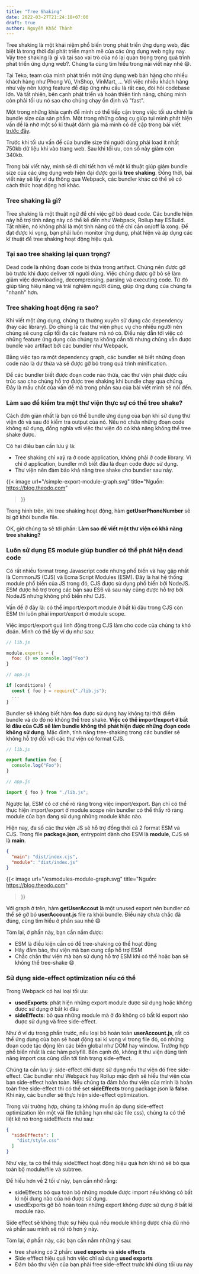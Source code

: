 ```yaml
---
title: "Tree Shaking"
date: 2022-03-27T21:24:18+07:00
draft: true
author: Nguyễn Khắc Thành
---
```


Tree shaking là một khái niệm phổ biến trong phát triển ứng dụng web, đặc biệt là trong thời đại phát triển mạnh mẽ của các ứng dụng web ngày nay.
Vậy tree shaking là gì và tại sao vai trò của nó lại quan trọng trong quá trình phát triển ứng dụng web?. Chúng ta cùng tìm hiểu trong nài viết này nhé :smile:.

<!--More-->

Tại Teko, team của mình phát triển một ứng dụng web bán hàng cho nhiều khách hàng như Phong Vũ, VnShop, VinMart, ... Với việc nhiều khách hàng như vậy nên lượng feature để đáp ứng nhu cầu là rất cao, đòi hỏi codebase lớn. Và tất nhiên, bên cạnh phát triển và hoàn thiện tính năng, chúng mình còn phải tối ưu nó sao cho chúng chạy ổn định và "fast".

Một trong những khía cạnh để mình có thể tiếp cận trong việc tối ưu chính là bundle size của sản phẩm. Một trong những công cụ giúp tụi mình phát hiện vấn đề là nhờ một số kĩ thuật đánh giá mà mình có đề cập trong bài viết [trước đây](su-dung-lighthouse-va-react-developer-tools-de-danh-gia-hieu-nang-web.md).

Trước khi tối ưu vấn đề của bundle size thì người dùng phải load ít nhất 750kb dữ liệu khi vào trang web. Sau khi tối ưu, con số này giảm còn 340kb.

Trong bài viết này, mình sẽ đi chi tiết hơn về một kĩ thuật giúp giảm bundle size của các ứng dụng web hiện đại được gọi là **tree shaking**. Đồng thời, bài viết này sẽ lấy ví dụ thông qua Webpack, các bundler khác có thể sẽ có cách thức hoạt động hơi khác.

### Tree shaking là gì?

Tree shaking là một thuật ngữ để chỉ việc gỡ bỏ dead code. Các bundle hiện này hỗ trợ tính năng này có thể kể đến như Webpack, Rollup hay ESBuild. Tất nhiên, nó không phải là một tính năng có thể chỉ cần on/off là xong. Để đạt được kì vọng, bạn phải luôn monitor ứng dụng, phát hiện và áp dụng các kĩ thuật để tree shaking hoạt động hiệu quả.

### Tại sao tree shaking lại quan trọng?

Dead code là những đoạn code bị thừa trong artifact. Chúng nên được gỡ bỏ trước khi được deliver tới người dùng. Việc chúng được gỡ bỏ sẽ làm giảm việc downloading, decompressing, parsing và executing code. Từ đó giúp tăng hiêụ năng và trải nghiệm người dùng, giúp ứng dụng của chúng ta "nhanh" hơn.

### Tree shaking hoạt động ra sao?

Khi viết một ứng dụng, chúng ta thường xuyên sử dụng các dependency (hay các library). Do chúng là các thư viện phục vụ cho nhiều người nên chúng sẽ cung cấp tối đa các feature mà nó có. Điều này dẫn tới việc có những feature ứng dụng của chúng ta không cần tới nhưng chúng vẫn được bundle vào artifact bởi các bundler như Webpack.

Bằng việc tạo ra một dependency graph, các bundler sẽ biết những đoạn code nào là dư thừa và sẽ được gỡ bỏ trong quá trình minification.

Để các bundler biết được đoạn code nào thừa, các thư viện phải được cấu trúc sao cho chúng hỗ trợ được tree shaking khi bundle chạy qua chúng. Đây là mấu chốt của vấn đề mà trong phần sau của bài viết mình sẽ nói đến.

### Làm sao để kiểm tra một thư viện thực sự có thể tree shake?

Cách đơn giản nhất là bạn có thể bundle ứng dụng của bạn khi sử dụng thư viện đó và sau đó kiểm tra output của nó. Nếu nó chứa những đoạn code không sử dụng, đồng nghĩa với việc thư viện đó có khả năng không thể tree shake được.

Có hai điều bạn cần lưu ý là:
- Tree shaking chỉ xaỷ ra ở code application, không phải ở code library. Vì chỉ ở application, bundler mới biết đâu là đoạn code được sử dụng.
- Thư viện nên đảm bảo khả năng tree shake cho bundler sau này.

{{< image
    url="/simple-export-module-graph.svg"
    title="Nguồn: https://blog.theodo.com"
>}}

Trong hình trên, khi tree shaking hoạt động, hàm **getUserPhoneNumber** sẽ bị gỡ khỏi bundle file.

OK, giờ chúng ta sẽ tới phần: **Làm sao để viết một thư viện có khả năng tree shaking?**

### Luôn sử dụng ES module giúp bundler có thể phát hiện dead code

Có rất nhiều format trong Javascript code nhưng phổ biến và hay gặp nhất là CommonJS (CJS) và Ecma Script Modules (ESM). Đây là hai hệ thống module phổ biến của JS trong đó, CJS được sử dụng phổ biến bởi NodeJS. ESM được hỗ trợ trong các bản sau ES6 và sau này cũng được hỗ trợ bởi NodeJS nhưng không phổ biến như CJS.

Vấn đề ở đây là: có thể import/export module ở bất kì đâu trong CJS còn ESM thì luôn phải import/export ở module scope.

Việc import/export quá linh động trong CJS làm cho code của chúng ta khó đoán. Mình có thể lấy ví dụ như sau:

```javascript
// lib.js

module.exports = {
  foo: () => console.log("Foo")
}

// app.js

if (conditions) {
  const { foo } = require("./lib.js");
  ...
}
```

Bundler sẽ không biết hàm **foo** được sử dụng hay không tại thời điểm bundle và do đó nó không thể tree shake. **Việc có thể import/export ở bất kì đâu của CJS sẽ làm bundle không thể phát hiện được những đoạn code không sử dụng**. Mặc định, tính năng tree-shaking trong các bundler sẽ không hỗ trợ đối với các thư viện có format CJS.

```javascript
// lib.js

export function foo {
  console.log("Foo");
}

// app.js

import { foo } from "./lib.js";
```

Ngược lại, ESM có cơ chế rõ ràng trong việc import/export. Bạn chỉ có thể thực hiện import/export ở module scope nên bundler có thể thấy rõ ràng module của bạn đang sử dụng những module khác nào.

Hiện nay, đa số các thư viện JS sẽ hỗ trợ đồng thời cả 2 format ESM và CJS. Trong file **package.json**, entrypoint dành cho ESM là **module**, CJS sẽ là **main**.

```json
{
  "main": "dist/index.cjs",
  "module": "dist/index.js"
}

```

{{< image
    url="/esmodules-module-graph.svg"
    title="Nguồn: https://blog.theodo.com"
>}}

Với graph ở trên, hàm **getUserAccout** là một unused export nên bundler có thể sẽ gỡ bỏ **userAccount.js** file ra khỏi bundle. Điều này chưa chắc đã đúng, cùng tìm hiểu ở phần sau nhé :smile:

Tóm lại, ở phần này, bạn cần nắm được:
- ESM là điều kiện cần có để tree-shaking có thể hoạt động
- Hãy đảm bảo, thư viện mà bạn cung cấp hỗ trợ ESM
- Chắc chắn thư viện mà bạn sử dụng hỗ trợ ESM khi có thể hoặc bạn sẽ không thể tree-shake :smile:

### Sử dụng side-effect optimization nếu có thể

Trong Webpack có hai loại tối ưu:
- **usedExports**: phát hiện những export module được sử dụng hoặc không được sử dụng ở bất kì đâu
- **sideEffects**: bỏ qua những module mà ở đó không có bất kì export nào được sử dụng và free side-effect.

Như ở ví dụ trong phần trước, nếu loại bỏ hoàn toàn **userAccount.js**, rất có thể ứng dụng của bạn sẽ hoạt động sai kì vọng vì trong file đó, có những đoạn code tác động lên các biến global như DOM hay window. Trường hợp phổ biến nhất là các hàm polyfill. Bên cạnh đó, không ít thư viện dùng tính năng import css cũng dẫn tới tình trạng side-effect.

Chúng ta cần lưu ý: side-effect chỉ được sử dụng nếu thư viện đó free side-effect.
Các bundler như Webpack hay Rollup mặc định sẽ hiểu thư viện của bạn side-effect hoàn toàn.
Nếu chúng ta đảm bảo thư viện của mình là hoàn toàn free side-effect thì có thể set **sideEffects** trong package.json là **false**. Khi này, các bundler sẽ thực hiện side-effect optimization.

Trong vài trường hợp, chúng ta không muốn áp dụng side-effect optimization lên một vài file (chẳng hạn như các file css), chúng ta có thể liệt kê nó trong sideEffects như sau:

```json
{
  "sideEffects": [
    "dist/style.css"
  ]
}
```

Như vậy, ta có thể thấy sideEffect hoạt động hiệu quả hơn khi nó sẽ bỏ qua toàn bộ module/file và subtree.

Để hiểu hơn về 2 tối ư này, bạn cần nhớ rằng:
- sideEffects bỏ qua toàn bộ những module được import nếu không có bất kì nội dung nào của nó được sử dụng.
- usedExports gỡ bỏ hoàn toàn những export không được sử dụng ở bất kì module nào.

Side effect sẽ không thực sự hiệu quả nếu module không được chia đủ nhỏ và phần sau mình sẽ nói rõ hơn ý này.

Tóm lại, ở phần này, các bạn cần nắm những ý sau:
- tree shaking có 2 phần: **used exports** và **side effects**
- Side efffect hiệu quả hơn việc chỉ sử dụng **used exports**
- Đảm bảo thư viện của bạn phải free side-effect trước khi dùng tối ưu này
